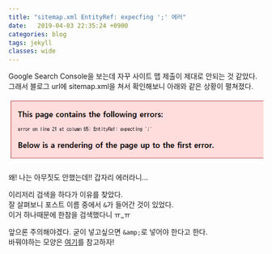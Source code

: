 ```yaml
---
title: "sitemap.xml EntityRef: expecfing ';' 에러"
date:   2019-04-03 22:35:24 +0900
categories: blog
tags: jekyll
classes: wide
---
```


Google Search Console을 보는데 자꾸 사이트 맵 제출이 제대로 안되는 것 같았다.  
그래서 블로그 url에 sitemap.xml을 쳐서 확인해보니 아래와 같은 상황이 펼쳐졌다.  
  
![사이트맵 에러](/assets/images/sitemap_error.PNG)

왜! 나는 아무짓도 안했는데!! 갑자리 에러라니...  
  
이리저리 검색을 하다가 이유를 찾았다.  
잘 살펴보니 포스트 이름 중에서 `&`가 들어간 것이 있었다.  
이거 하나때문에 한참을 검색했다니 ㅠ_ㅠ  
  
앞으론 주의해야겠다. 굳이 넣고싶으면 `&amp;`로 넣어야 한다고 한다.  
바꿔야하는 모양은 [여기](http://mrrena.blogspot.com/2009/07/entityref-expecting-at-line-1.html)를 참고하자!  